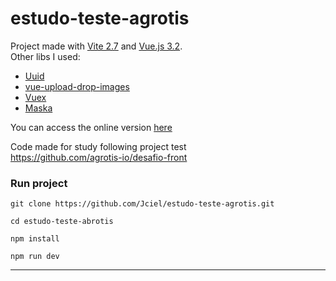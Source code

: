 # estudo-teste-agrotis   

Project made with [Vite 2.7](https://vitejs.dev) and [Vue.js 3.2](https://vuejs.org).  
Other libs I used:
* [Uuid](https://github.com/uuidjs/uuid)
* [vue-upload-drop-images](https://github.com/yudax42/vue-upload-drop-images)
* [Vuex](https://vuex.vuejs.org)
* [Maska](https://beholdr.github.io/maska/)

You can access the online version [here]()

Code made for study following project test  
https://github.com/agrotis-io/desafio-front   


### Run project
```shell  
git clone https://github.com/Jciel/estudo-teste-agrotis.git

cd estudo-teste-abrotis

npm install

npm run dev
```
---
